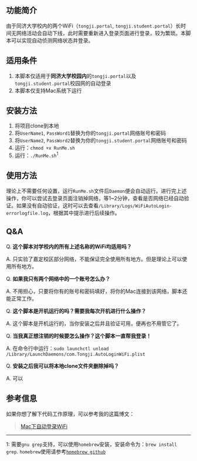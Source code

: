 ## 功能简介

由于同济大学校内的两个WiFi（`tongji.portal`, `tongji.student.portal`）长时间无网络活动会自动下线，此时需要重新进入登录页面进行登录，较为繁琐。本脚本可以实现自动侦测网络状态并登录。


## 适用条件

1. 本脚本仅适用于**同济大学校园内**的`tongji.portal`以及`tongji.student.portal`校园网的自动登录
2. 本脚本仅支持Mac系统下运行

## 安装方法
1. 将项目clone到本地
2. 将`UserName1`, `PassWord1`替换为你的`tongji.portal`网络账号和密码
3. 将`UserName2`, `PassWord2`替换为你的`tongji.student.portal`网络账号和密码
4. 运行：`chmod +x RunMe.sh`
5. 运行：`./RunMe.sh`<sup>1</sup>

## 使用方法
理论上不需要任何设置，运行`RunMe.sh`文件后`Daemon`便会自动运行。进行完上述操作，你可以尝试去登录页面注销掉网络，等1~2分钟，查看是否网络已经自动验证。如果没有自动验证，这时可以去查看`/Library/Logs/WiFiAutoLogin-errorlogfile.log`，根据其中提示进行后续操作。

## Q&A
Q. **这个脚本对学校内的所有上述名称的WiFi均适用吗？**

A. 只实验了嘉定校区部分网络，不能保证完全使用所有地方。但是理论上可以使用所有地方。

Q. **如果我只有两个网络中的一个账号怎么办？**

A. 不用担心，只要将你有的账号和密码填好，将你的Mac连接到该网络，脚本还能正常工作。

Q. **这个脚本是开机运行的吗？需要我每次开机进行什么操作？**

A. 这个脚本是开机运行的，当你安装之后并且验证可用，便再也不用管它了。

Q. **当我真正想注销的时候要怎么操作？这个脚本一直帮我登录！**

A. 在命令行中运行：`sudo launchctl unload /Library/LaunchDaemons/com.Tongji.AutoLoginWiFi.plist`

Q. **安装之后我可以将本地clone文件夹删除掉吗？**

A. 可以

## 参考信息
如果你想了解下代码工作原理，可以参考我的这篇博文：

> [Mac下自动登录WiFi](http://solittt.me/mac下自动登录wifi/)



----

1: 需要`gnu grep`支持，可以使用`homebrew`安装，安装命令为：`brew install grep`. `homebrew`使用请参考[`homebrew github`](http://brew.sh) 



